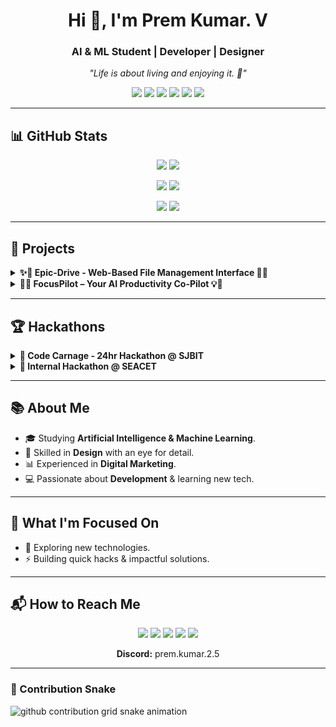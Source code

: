 <!-- Profile Header -->
<h1 align="center">Hi 👋, I'm Prem Kumar. V</h1>
<h3 align="center">AI & ML Student | Developer | Designer</h3>
<p align="center">
  <em>"Life is about living and enjoying it. 🌟"</em>
</p>

<!-- Badges -->
<p align="center">
  <a href="https://premkumar-epic.github.io/premkumar/"><img src="https://img.shields.io/badge/Portfolio-Visit-ff9800?style=for-the-badge&logo=react&logoColor=white"></a>
  <a href="mailto:premkumar.dev25@gmail.com"><img src="https://img.shields.io/badge/Gmail-D14836?style=for-the-badge&logo=gmail&logoColor=white"></a>
  <a href="https://www.linkedin.com/in/premkumar-25-8055p/"><img src="https://img.shields.io/badge/LinkedIn-0077B5?style=for-the-badge&logo=linkedin&logoColor=white"></a>
  <a href="https://twitter.com/PremKumar253"><img src="https://img.shields.io/badge/Twitter-000000?style=for-the-badge&logo=twitter&logoColor=white"></a>
  <a href="https://www.instagram.com/prem.kumar.2.5/"><img src="https://img.shields.io/badge/Instagram-E4405F?style=for-the-badge&logo=instagram&logoColor=white"></a>
  <a href="https://buymeacoffee.com/premkumar.dev"><img src="https://img.shields.io/badge/Buy_Me_a_Coffee-FFDD00?style=for-the-badge&logo=buy-me-a-coffee&logoColor=black"></a>
</p>

---

## 📊 GitHub Stats

<p align="center">
  <img src="https://github-readme-stats.vercel.app/api?username=premkumar-epic&show_icons=true&theme=default&hide_border=true#gh-light-mode-only" />
  <img src="https://github-readme-stats.vercel.app/api?username=premkumar-epic&show_icons=true&theme=tokyonight&hide_border=true#gh-dark-mode-only" />
</p>
<p align="center">
  <img src="https://github-readme-streak-stats.herokuapp.com?user=premkumar-epic&theme=default&hide_border=true#gh-light-mode-only" />
  <img src="https://github-readme-streak-stats.herokuapp.com?user=premkumar-epic&theme=tokyonight&hide_border=true#gh-dark-mode-only" />
</p>
<p align="center">
  <img src="https://github-readme-stats.vercel.app/api/top-langs/?username=premkumar-epic&layout=compact&theme=default&hide_border=true#gh-light-mode-only" />
  <img src="https://github-readme-stats.vercel.app/api/top-langs/?username=premkumar-epic&layout=compact&theme=tokyonight&hide_border=true#gh-dark-mode-only" />
</p>

---

## 🚀 Projects

<details>
<summary><b>✨🚀 Epic-Drive - Web-Based File Management Interface 🚀✨</b></summary>

🌟 **Status:** IN PROGRESS
☁️ **Epic-Drive** is a **web-based file management interface** designed for a **clean, intuitive, and highly responsive user experience**.
🛠️ **Stack:** HTML5, CSS3 (Tailwind CSS), JavaScript
🌐 **GitHub Repo:** [Epic-Drive](https://github.com/premkumar-epic/Epic-Drive)
✨ **Simplify your file management experience with purpose and style!**

</details>

<details>
<summary><b>🧠💡 FocusPilot – Your AI Productivity Co-Pilot 💡🧠</b></summary>

An **all-in-one platform to manage tasks, build habits, and track learning goals** with the help of AI.
🔧 **Stack:** React, Firebase, OpenAI API, Tailwind CSS
📌 Features: AI task manager, Pomodoro focus tracker, habit builder, learning roadmap, and more.
🧠 Boost productivity. Learn smarter. Live better.

</details>

---

## 🏆 Hackathons

<details>
<summary><b>🎯 Code Carnage - 24hr Hackathon @ SJBIT</b></summary>

🚀 **Project:** Rec&Post
🎥 A social media platform for **meaningful, awareness-driven videos**.
🛠️ **Stack:** React (Frontend), Flask (Backend)
🌐 **Repo:** [Rec&Post](https://github.com/premkumar-epic/Rec-Post)
✨ **Post with Purpose!**

</details>

<details>
<summary><b>🎯 Internal Hackathon @ SEACET</b></summary>

🤖 **Project:** AI Patient Record Analyser
🩺 Helps doctors with **early diagnosis suggestions** by analyzing patient data.
🛠️ **Stack:** React (Frontend), Flask (Backend)
🌐 **Repo:** [ai-patient-record-analyser](https://github.com/premkumar-epic/ai-patient-record-analyser)
💡 Empowering healthcare with intelligence.

</details>

---

## 📚 About Me

- 🎓 Studying **Artificial Intelligence & Machine Learning**.
- 🎨 Skilled in **Design** with an eye for detail.
- 📊 Experienced in **Digital Marketing**.
- 💻 Passionate about **Development** & learning new tech.

---

## 🔭 What I'm Focused On

- 🤔 Exploring new technologies.
- ⚡ Building quick hacks & impactful solutions.

---

## 📬 How to Reach Me

<p align="center">
  <a href="mailto:premkumar.dev25@gmail.com"><img src="https://img.shields.io/badge/Gmail-D14836?style=for-the-badge&logo=gmail&logoColor=white"></a>
  <a href="https://www.linkedin.com/in/premkumar-25-8055p/"><img src="https://img.shields.io/badge/LinkedIn-0077B5?style=for-the-badge&logo=linkedin&logoColor=white"></a>
  <a href="https://twitter.com/PremKumar253"><img src="https://img.shields.io/badge/Twitter-000000?style=for-the-badge&logo=twitter&logoColor=white"></a>
  <a href="https://www.instagram.com/prem.kumar.2.5/"><img src="https://img.shields.io/badge/Instagram-E4405F?style=for-the-badge&logo=instagram&logoColor=white"></a>
  <a href="https://buymeacoffee.com/premkumar.dev"><img src="https://img.shields.io/badge/Buy_Me_a_Coffee-FFDD00?style=for-the-badge&logo=buy-me-a-coffee&logoColor=black"></a>
</p>
<p align="center">
  <b>Discord:</b> prem.kumar.2.5
</p>

---

### 🐍 Contribution Snake

<picture>
  <source media="(prefers-color-scheme: dark)" srcset="https://github.com/premkumar-epic/premkumar/blob/output/github-contribution-grid-snake-dark.svg" />
  <source media="(prefers-color-scheme: light)" srcset="https://github.com/premkumar-epic/premkumar/blob/output/github-contribution-grid-snake.svg" />
  <img alt="github contribution grid snake animation" src="https://github.com/premkumar-epic/premkumar/blob/output/github-contribution-grid-snake.svg" />
</picture>
